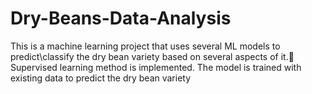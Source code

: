 # Dry-Beans-Data-Analysis
This is a machine learning project that uses several ML models to predict\classify the dry bean variety based on several aspects of it.:seedling:
Supervised learning method is implemented. The model is trained with existing data to predict the dry bean variety


